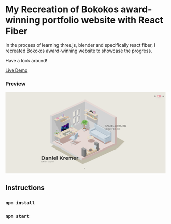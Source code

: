 # My Recreation of Bokokos award-winning portfolio website with React Fiber

In the process of learning three.js, blender and specifically react fiber, I recreated Bokokos award-winning website to showcase the progress.

Have a look around!

[Live Demo](https://danielkremer.com)

### Preview

![This is an image](public/react-fiber-portfolio-preview.png)

## Instructions

### `npm install`

### `npm start`
